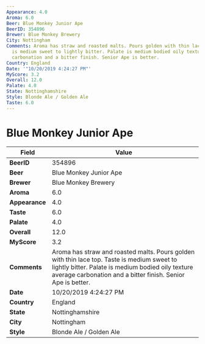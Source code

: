 ```yaml
---
Appearance: 4.0
Aroma: 6.0
Beer: Blue Monkey Junior Ape
BeerID: 354896
Brewer: Blue Monkey Brewery
City: Nottingham
Comments: Aroma has straw and roasted malts. Pours golden with thin lace top. Taste
  is medium sweet to lightly bitter. Palate is medium bodied oily texture average
  carbonation and a bitter finish. Senior Ape is better.
Country: England
Date: '"10/20/2019 4:24:27 PM"'
MyScore: 3.2
Overall: 12.0
Palate: 4.0
State: Nottinghamshire
Style: Blonde Ale / Golden Ale
Taste: 6.0
---
```


# Blue Monkey Junior Ape

| Field         | Value |
|---------------|-------|
| **BeerID** | 354896 |
| **Beer** | Blue Monkey Junior Ape |
| **Brewer** | Blue Monkey Brewery |
| **Aroma** | 6.0 |
| **Appearance** | 4.0 |
| **Taste** | 6.0 |
| **Palate** | 4.0 |
| **Overall** | 12.0 |
| **MyScore** | 3.2 |
| **Comments** | Aroma has straw and roasted malts. Pours golden with thin lace top. Taste is medium sweet to lightly bitter. Palate is medium bodied oily texture average carbonation and a bitter finish. Senior Ape is better. |
| **Date** | 10/20/2019 4:24:27 PM |
| **Country** | England |
| **State** | Nottinghamshire |
| **City** | Nottingham |
| **Style** | Blonde Ale / Golden Ale |
